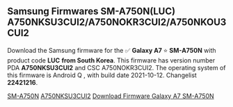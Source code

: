 <h2>Samsung Firmwares SM-A750N(LUC) A750NKSU3CUI2/A750NOKR3CUI2/A750NKOU3CUI2</h2>
Download the Samsung firmware for the ✅ <strong>Galaxy A7 </strong> ⭐ <strong>SM-A750N</strong> with product code <strong>LUC</strong> <strong> from South Korea</strong>. This firmware has version number PDA <strong>A750NKSU3CUI2</strong> and CSC A750NOKR3CUI2. The operating system of this firmware is Android Q , with build date 2021-10-12. Changelist <strong>22421216</strong>.


[SM-A750N](https://samfirm.shop/samsung/model/SM-A750N)
[A750NKSU3CUI2](https://samfirm.shop/samsung/pda/A750NKSU3CUI2)
[Download Firmware Galaxy A7 SM-A750N](https://samfirm.shop/samsung/firmware/464059)
